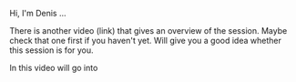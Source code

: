 Hi, I'm Denis ...

There is another video (link) that gives an overview of the session.
Maybe check that one first if you haven't yet. Will give you a good
idea whether this session is for you.


In this video will go into

